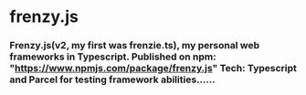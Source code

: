 # frenzy.js
### Frenzy.js(v2, my first was frenzie.ts), my personal web frameworks in Typescript. Published on npm: "https://www.npmjs.com/package/frenzy.js"  Tech: Typescript and Parcel for testing framework abilities......
